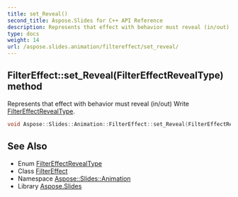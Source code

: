 ```yaml
---
title: set_Reveal()
second_title: Aspose.Slides for C++ API Reference
description: Represents that effect with behavior must reveal (in/out) Write FilterEffectRevealType.
type: docs
weight: 14
url: /aspose.slides.animation/filtereffect/set_reveal/
---
```

## FilterEffect::set_Reveal(FilterEffectRevealType) method


Represents that effect with behavior must reveal (in/out) Write [FilterEffectRevealType](../../filtereffectrevealtype/).

```cpp
void Aspose::Slides::Animation::FilterEffect::set_Reveal(FilterEffectRevealType value) override
```

## See Also

* Enum [FilterEffectRevealType](../../filtereffectrevealtype/)
* Class [FilterEffect](../)
* Namespace [Aspose::Slides::Animation](../../)
* Library [Aspose.Slides](../../../)